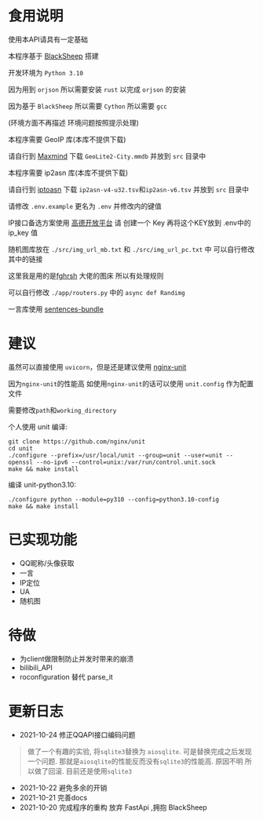 # 食用说明

使用本API请具有一定基础

本程序基于 [BlackSheep](https://github.com/Neoteroi/BlackSheep) 搭建

开发环境为 `Python 3.10`

因为用到 `orjson` 所以需要安装 `rust` 以完成 `orjson` 的安装

因为基于 `BlackSheep` 所以需要 `Cython` 所以需要 `gcc`

(环境方面不再描述 环境问题按照提示处理)

本程序需要 GeoIP 库(本库不提供下载)

请自行到 [Maxmind](https://www.maxmind.com/en/accounts/216453/geoip/downloads) 下载 `GeoLite2-City.mmdb` 并放到 `src` 目录中

本程序需要 ip2asn 库(本库不提供下载)

请自行到 [iptoasn](https://iptoasn.com/) 下载 `ip2asn-v4-u32.tsv`和`ip2asn-v6.tsv` 并放到 `src` 目录中

请修改 `.env.example` 更名为 `.env` 并修改内的键值

IP接口备选方案使用 [高德开放平台](https://console.amap.com/dev/key/app) 请 创建一个 Key 再将这个KEY放到 .env中的 ip_key 值

随机图库放在 `./src/img_url_mb.txt` 和 `./src/img_url_pc.txt` 中 可以自行修改其中的链接 

这里我是用的是[fghrsh](https://img.fghrsh.net) 大佬的图床 所以有处理规则

可以自行修改 `./app/routers.py` 中的 `async def Randimg`

一言库使用 [sentences-bundle](https://github.com/hitokoto-osc/sentences-bundle)

# 建议
虽然可以直接使用 `uvicorn`，但是还是建议使用 [nginx-unit](https://unit.nginx.org/installation/)

因为`nginx-unit`的性能高 如使用`nginx-unit`的话可以使用 `unit.config` 作为配置文件

需要修改`path`和`working_directory`

个人使用 unit 编译:
```
git clone https://github.com/nginx/unit
cd unit
./configure --prefix=/usr/local/unit --group=unit --user=unit --openssl --no-ipv6 --control=unix:/var/run/control.unit.sock
make && make install
```

编译 unit-python3.10:
```
./configure python --module=py310 --config=python3.10-config
make && make install
```

# 已实现功能
+ QQ昵称/头像获取
+ 一言
+ IP定位
+ UA
+ 随机图


# 待做
+ 为client做限制防止并发时带来的崩溃
+ bilibili_API
+ roconfiguration 替代 parse_it

# 更新日志
+ 2021-10-24 修正QQAPI接口编码问题
> 做了一个有趣的实验, 将`sqlite3`替换为 `aiosqlite`.
可是替换完成之后发现一个问题.
 那就是`aiosqlite`的性能反而没有`sqlite3`的性能高.
 原因不明 所以做了回滚. 目前还是使用`sqlite3`

+ 2021-10-22 避免多余的开销
+ 2021-10-21 完善docs
+ 2021-10-20 完成程序的重构 放弃 FastApi ,拥抱 BlackSheep
